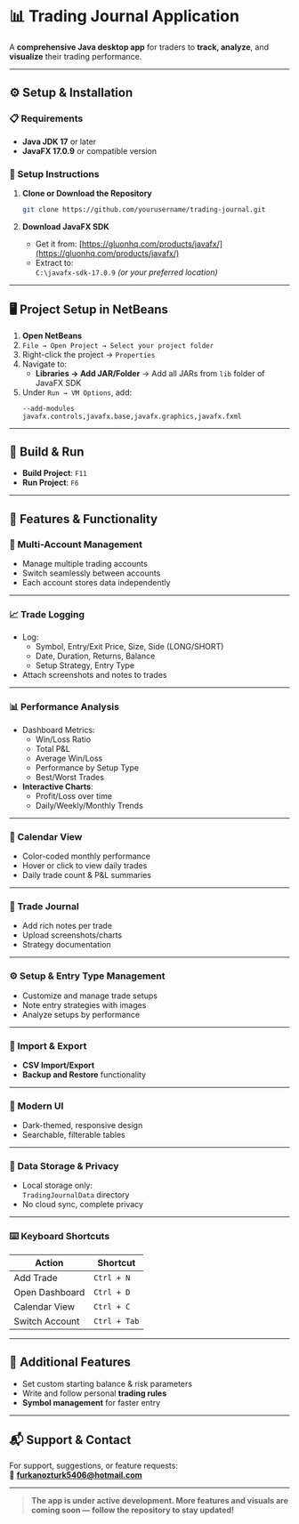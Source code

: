 # 📊 Trading Journal Application

A **comprehensive Java desktop app** for traders to **track, analyze**, and **visualize** their trading performance.

---

## ⚙️ Setup & Installation

### 📋 Requirements
- **Java JDK 17** or later  
- **JavaFX 17.0.9** or compatible version  

### 🚀 Setup Instructions

1. **Clone or Download the Repository**
   ```bash
   git clone https://github.com/yourusername/trading-journal.git
   ```

2. **Download JavaFX SDK**
   - Get it from: [https://gluonhq.com/products/javafx/](https://gluonhq.com/products/javafx/)
   - Extract to:  
     `C:\javafx-sdk-17.0.9` *(or your preferred location)*

---

## 🖥️ Project Setup in NetBeans

1. **Open NetBeans**
2. `File → Open Project → Select your project folder`
3. Right-click the project → `Properties`
4. Navigate to:
   - **Libraries → Add JAR/Folder** → Add all JARs from `lib` folder of JavaFX SDK
5. Under `Run → VM Options`, add:
   ```
   --add-modules javafx.controls,javafx.base,javafx.graphics,javafx.fxml
   ```

---

## 🔨 Build & Run

- **Build Project**: `F11`
- **Run Project**: `F6`

---

## 🌟 Features & Functionality

### 🧾 Multi-Account Management
- Manage multiple trading accounts
- Switch seamlessly between accounts
- Each account stores data independently

---

### 📈 Trade Logging
- Log:
  - Symbol, Entry/Exit Price, Size, Side (LONG/SHORT)
  - Date, Duration, Returns, Balance
  - Setup Strategy, Entry Type
- Attach screenshots and notes to trades

---

### 📊 Performance Analysis
- Dashboard Metrics:
  - Win/Loss Ratio
  - Total P&L
  - Average Win/Loss
  - Performance by Setup Type
  - Best/Worst Trades
- **Interactive Charts**:
  - Profit/Loss over time
  - Daily/Weekly/Monthly Trends

---

### 📅 Calendar View
- Color-coded monthly performance
- Hover or click to view daily trades
- Daily trade count & P&L summaries

---

### 📓 Trade Journal
- Add rich notes per trade
- Upload screenshots/charts
- Strategy documentation

---

### ⚙️ Setup & Entry Type Management
- Customize and manage trade setups
- Note entry strategies with images
- Analyze setups by performance

---

### 🔄 Import & Export
- **CSV Import/Export**
- **Backup and Restore** functionality

---

### 🎨 Modern UI
- Dark-themed, responsive design
- Searchable, filterable tables

---

### 🔐 Data Storage & Privacy
- Local storage only:  
  `TradingJournalData` directory  
- No cloud sync, complete privacy

---

### ⌨️ Keyboard Shortcuts
| Action              | Shortcut     |
|---------------------|--------------|
| Add Trade           | `Ctrl + N`   |
| Open Dashboard      | `Ctrl + D`   |
| Calendar View       | `Ctrl + C`   |
| Switch Account      | `Ctrl + Tab` |

---

## 📌 Additional Features

- Set custom starting balance & risk parameters
- Write and follow personal **trading rules**
- **Symbol management** for faster entry

---

## 📬 Support & Contact

For support, suggestions, or feature requests:  
📧 **furkanozturk5406@hotmail.com**

---

> **The app is under active development. More features and visuals are coming soon — follow the repository to stay updated!**

